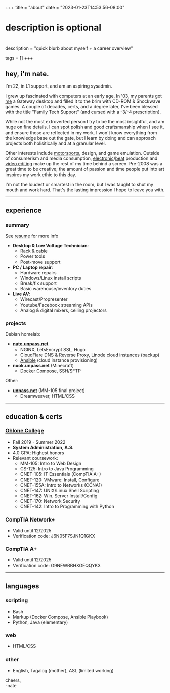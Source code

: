 +++
title = "about"
date = "2023-01-23T14:53:56-08:00"

#
# description is optional
#
description = "quick blurb about myself + a career overview"

tags = []
+++

## hey, i'm nate.

I'm 22, in L1 support, and am an aspiring sysadmin.

I grew up fascinated with computers at an early age. In '03, my parents got [me](../images/fridge.jpg) a Gateway desktop and filled it to the brim with CD-ROM & Shockwave games. A couple of decades, certs, and a degree later, I've been blessed with the title "Family Tech Support" (and cursed with a -3/-4 prescription).

While not the most extroverted person I try to be the most insightful, and am huge on fine details. I can spot polish and good craftsmanship when I see it, and ensure those are reflected in my work. I won't know everything from the knowledge base out the gate, but I learn by doing and can approach projects both holisitically and at a granular level.

Other interests include [motorsports](https://youtu.be/3Y2woR8U9fo), design, and game emulation. Outside of consumerism and media consumption, [electronic](https://soundcloud.com/dddbbbbb)/[beat](https://soundcloud.com/unpass/popular-tracks) production and [video editing](https://youtu.be/H4s_2byCURE) make up the rest of my time behind a screen. Pre-2008 was a great time to be creative; the amount of passion and time people put into art inspires my work ethic to this day.

I'm not the loudest or smartest in the room, but I was taught to shut my mouth and work hard. That's the lasting impression I hope to leave you with. 

--- 

## experience

### summary

See [resume](../Nathan-Adan-UPDATED.pdf) for more info

- **Desktop & Low Voltage Technician**: 
	- Rack & cable
	- Power tools
	- Post-move support
- **PC / Laptop repair**:
	- Hardware repairs
	- Windows/Linux install scripts 
	- Break/fix support
	- Basic warehouse/inventory duties
- **Live AV**:
	- Wirecast/Propresenter
	- Youtube/Facebook streaming APIs
	- Analog & digital mixers, ceiling projectors

### projects

Debian homelab:
- **[nate.unpass.net](https://github.com/unpass/nate.unpass.net)**
	- NGINX, LetsEncrypt SSL, Hugo
	- CloudFlare DNS & Reverse Proxy, Linode cloud instances (backup)
	- [Ansible](https://github.com/unpass/yamls) (cloud instance provisioning)
- **nook.unpass.net** (Minecraft)
	- [Docker Compose](https://github.com/unpass/yamls), SSH/SFTP

Other:
- **[unpass.net](https://github.com/unpass/unpass.github.io#readme)** (MM-105 final project)
	- Dreamweaver, HTML/CSS

---

## education & certs

### [Ohlone College](https://www.ohlone.edu/program/system-administration)
- Fall 2019 - Summer 2022
- **System Administration, A.S.**
- 4.0 GPA; Highest honors
- Relevant coursework:
	- MM-105: Intro to Web Design
	- CS-125: Intro to Java Programming
	- CNET-105: IT Essentials (CompTIA A+)
	- CNET-120: VMware: Install, Configure
	- CNET-155A: Intro to Networks (CCNA1)
	- CNET-147: UNIX/Linux Shell Scripting	
	- CNET-162: Win. Server Install/Config
	- CNET-170: Network Security
	- CNET-142: Intro to Programming with Python
### CompTIA Network+
- Valid until 12/2025
- Verification code: J6N05F7SJN1Q1GKX
### CompTIA A+
- Valid until 12/2025
- Verification code: G9NEWBBHXGEQQYK3

---

## languages
### scripting
- Bash
- Markup (Docker Compose, Ansible Playbook)
- Python, Java (elementary)
### web
- HTML/CSS
### other
- English, Tagalog (mother), ASL (limited working)

cheers,\
-nate

